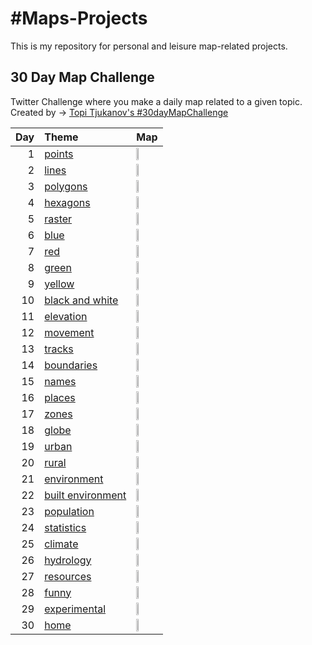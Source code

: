 # #Maps-Projects
This is my repository for personal and leisure map-related projects.

## 30 Day Map Challenge
Twitter Challenge where you make a daily map related to a given topic.
Created by -> [Topi Tjukanov's #30dayMapChallenge](https://twitter.com/tjukanov/status/1187713840550744066)

| Day | Theme                                       | Map                                                                |
| --: | :------------------------------------------ | :----------------------------------------------------------------- |
|   1 | [points](d01Points.md)                      | [<img src="images/day01.jpg" width=30% />](d01Points.md)           |
|   2 | [lines ](d02Lines.md)                       | [<img src="images/day02.png" width=30% />](d02Lines.md)            |
|   3 | [polygons](d03Polygons.md)                  | [<img src="images/day03.jpg" width=30% />](d03Polygons.md)         |
|   4 | [hexagons](d04Hexagons.md)                  | [<img src="images/day04.jpg" width=30% />](d04Hexagons.md)         |
|   5 | [raster](d05Raster.md)                      | [<img src="images/day05.png" width=30% />](d05Raster.md)           |
|   6 | [blue](d06Blue.md)                          | [<img src="images/day06.jpg" width=30% />](d06Blue.md)             |
|   7 | [red](d07Red.md)                            | [<img src="images/day07.jpg" width=30% />](d07Red.md)              |
|   8 | [green](d08Green.md)                        | [<img src="images/day08.jpg" width=30% />](d08Green.md)            |
|   9 | [yellow](d09Yellow.md)                      | [<img src="images/day09.jpg" width=30% />](d09Yellow.md)           |
|  10 | [black and white](d10BlackAndWhite.md)      | [<img src="images/day10.jpg" width=30% />](d10BlackAndWhite.md)    |
|  11 | [elevation](d11Elevation.md)                | [<img src="images/day11.jpg" width=30% />](d11Elevation.md)        |
|  12 | [movement](d12Movement.md)                  | [<img src="images/day12.jpg" width=30% />](d12Movement.md)         |
|  13 | [tracks](d13Tracks.md)                      | [<img src="images/day13.png" width=30% />](d13Tracks.md)           |
|  14 | [boundaries](d14Boundaries.md)              | [<img src="images/day14.jpg" width=30% />](d14Boundaries.md)       |
|  15 | [names](d15Names.md)                        | [<img src="images/day15.png" width=30% />](d15Names.md)            |
|  16 | [places](d16Places.md)                      | [<img src="images/day16.jpg" width=30% />](d16Places.md)           |
|  17 | [zones](d17Zones.md)                        | [<img src="images/day17.jpg" width=30% />](d17Zones.md)            |
|  18 | [globe](d18Globe.md)                        | [<img src="images/day18.jpg" width=30% />](d18Globe.md)            |
|  19 | [urban](d19Urban.md)                        | [<img src="images/day19.jpg" width=30% />](d19Urban.md)            |
|  20 | [rural](d20Rural.md)                        | [<img src="images/day20.jpg" width=30% />](d20Rural.md)            |
|  21 | [environment](d21Environment.md)            | [<img src="images/day21.jpg" width=30% />](d21Environment.md)      |
|  22 | [built environment](d22BuiltEnvironment.md) | [<img src="images/day22.jpg" width=30% />](d22BuiltEnvironment.md) |
|  23 | [population](d23Population.md)              | [<img src="images/day23.jpg" width=30% />](d23Population.md)       |
|  24 | [statistics](d24Statistics.md)              | [<img src="images/day24.jpg" width=30% />](d24Statistics.md)       |
|  25 | [climate](d25Climate.md)                    | [<img src="images/day25.jpg" width=30% />](d25Climate.md)          |
|  26 | [hydrology](d26Hydrology.md)                | [<img src="images/day26.jpg" width=30% />](d26Hydrology.md)        |
|  27 | [resources](d27Resources.md)                | [<img src="images/day27.jpg" width=30% />](d27Resources.md)        |
|  28 | [funny](d28Funny.md)                        | [<img src="images/day28.png" width=30% />](d28Funny.md)            |
|  29 | [experimental](d29Experimental.md)          | [<img src="images/day29.jpg" width=30% />](d29Experimental.md)     |
|  30 | [home](d30Home.md)                          | [<img src="images/day30.jpg" width=30% />](d30Home.md)             |

